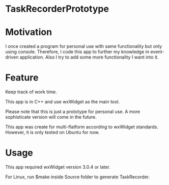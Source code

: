 # TaskRecorderPrototype

# Motivation
I once created a program for personal use with same functionality but only using console. Therefore, I code this app to further my knowledge in event-driven application. Also I try to add some more functionality I want into it.


# Feature
Keep track of work time. 

This app is in C++ and use wxWidget as the main tool. 

Please note that this is just a prototype for personal use. A more sophisticate version will come in the future.

This app was create for multi-flatform according to wxWidget standards. However, it is only tested on Ubuntu for now.

# Usage
This app required wxWidget version 3.0.4 or later.

For Linux, run $make inside Source folder to generate TaskRecorder.
